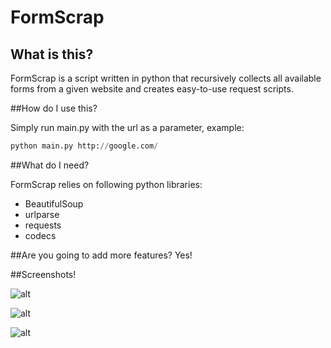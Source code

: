 # FormScrap

## What is this?

FormScrap is a script written in python that recursively collects all available forms from a given website and creates easy-to-use request scripts.

##How do I use this?

Simply run main.py with the url as a parameter, example:
```python
python main.py http://google.com/
```

##What do I need?

FormScrap relies on following python libraries:
 * BeautifulSoup
 * urlparse
 * requests
 * codecs

##Are you going to add more features?
Yes!

##Screenshots!

![alt](scr1)

![alt](scr2)

![alt](scr3)
